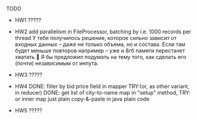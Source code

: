 TODO
 - HW1
    ?????

 - HW2
    add parallelism in FileProcessor, batching by i.e. 1000 records per thread
    У тебя получилось решение, которое сильно зависит от входных данных – даже не только объема, но и состава.
    Если там будет меньше повторов например – уже и 8гб памяти перестанет хватать 
    Я бы предложил подумать на тему того, как сделать его (почти) независимым от инпута.

 - HW3
    ?????

 - HW4
    DONE: filter by bid price field in mapper
     TRY:(or, as other variant, in reducer)
    DONE: get list of city-to-name map in "setup" method,
     TRY: or inner map just plain copy-&-paste in java plain code

 - HW5
    ?????